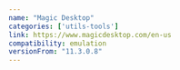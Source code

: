 ```yaml
---
name: "Magic Desktop"
categories: ['utils-tools']
link: https://www.magicdesktop.com/en-us
compatibility: emulation
versionFrom: "11.3.0.8"
---
```


